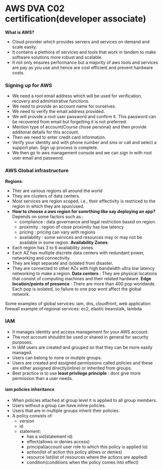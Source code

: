 # AWS DVA C02 certification(developer associate)
**What is AWS?**
* Cloud provider which provides servers and services on demand and scale easily.
* It contains a plethora of services and tools that work in tandem to make software solutions more robust and scalable.
* It not only ensures performance but a majority of aws tools and services are pay as you use and hence are cost efficient and prevent hardware costs.

### Signing up for AWS
* We need a root email address which will be used for verification, recovery and administrative functions.
* We need to provide an account name for ourselves.
* We need to verify the email address provided.
* We will provide a root user password and confirm it. This password can be recovered from email but forgetting it is not preferred.
* Mention type of account(Course chose personal) and then provide additonal details for this account.
* Then we need to enter credit card information.
* Verify your identity and with phone number and sms or call and select a support plan. Sign up process is complete.
* We then go to aws management console and we can sign in with root user email and password.

### AWS Global infrastructure
**Regions**: 
* Ther are various regions all around the world 
* They are clusters of data centers.
* Most services are region scoped, i.e., their effectivity is restriced to the region in which they are spun/used.
* **How to choose a aws region for somrthing like say deploying an app?**
Depends on some factors such as :
  * compliance : data governance and legal restriction based on region.
  * proximity : region of close proximity has low latency
  * pricing : pricing can vary with regions
  * availability : some services and resources may or may not be available in some region.
**Availability Zones**:
* Each region has 3 to 6 availability zones.
* Each AZ has multiple discrete data centers with redundant power, networking and connectivity.
* They are kept separate and isolated from disaster.
* They are connected to other AZs with high bandwidth ultra low latency networking to make a region.
**Data centers** : They are physical locations that consist of computing machines and their related hardware.
**Edge location/points of presence** : There are more than 400 pop worldwide. Each pop is isolated, so failure to one pop wont affect the global network.

Some examples of global services: iam, dns, cloudfront, web application firewall
example of regional services: ec2, elastic beanstalk, lambda

### IAM
* It manages identity and access management for your AWS account.
* The root account shouldnt be used or shared in general for security purposes.
* In IAM users are created and grouped so that they can be more easily managed.
* Users can belong to none or mutiple groups.
* Users are created and assigned permissions called policies and these are either assigned directly(inline) or inherited from groups.
* Best practice is to use **least privilege principle** : dont give more permission than a user needs.

#### iam policies inheritance
* When policies attached at group level it is applied to all group members.
* Users without a group can have inline policies.
* Users that are in multiple groups inherit their policies.
* A policy consists of:
  * version
  * id
  * statement:
    * has a sid(statement id)
    * effect(allows or denies access)
    * principal(account user role to which this policy is applied to)
    * action(list of action this policy allows or denies)
    * resource list(list of resources where the actions are applied)
    * condition(conditions when the policy comes into effect)




